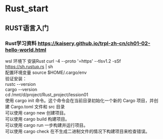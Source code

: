 # Rust_start
## RUST语言入门
### Rust学习资料 https://kaisery.github.io/trpl-zh-cn/ch01-02-hello-world.html
wsl 环境下 安装Rust curl -4 --proto '=https' --tlsv1.2 -sSf https://sh.rustup.rs | sh <br>
配置环境变量 source $HOME/.cargo/env  <br>
验证安装：   <br>
rustc --version <br>
cargo --version <br>
cd /mnt/d/project/Rust_project/lession01  <br>
使用 cargo init 命令。这个命令会在当前目录初始化一个新的 Cargo 项目，并创建 Cargo.toml 文件和 src 目录 <br>
可以使用 cargo new 创建项目。 <br>
可以使用 cargo build 构建项目。 <br>
可以使用 cargo run 一步构建并运行项目。 <br>
可以使用 cargo check 在不生成二进制文件的情况下构建项目来检查错误。 <br>
